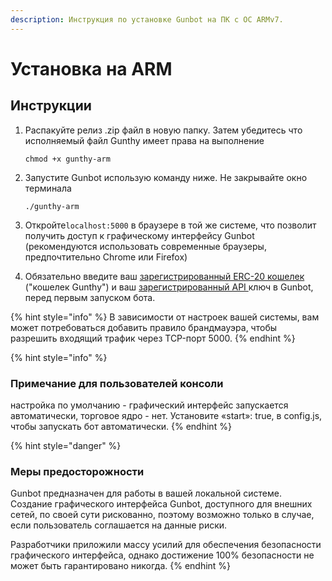 ```yaml
---
description: Инструкция по установке Gunbot на ПК с ОС ARMv7.
---
```


# Установка на ARM

## Инструкции

1. Распакуйте релиз .zip файл в новую папку. Затем убедитесь что исполняемый файл Gunthy имеет права на выполнение

   `chmod +x gunthy-arm`

2. Запустите Gunbot использую команду ниже. Не закрывайте окно терминала

   `./gunthy-arm`

3. Откройте`localhost:5000` в браузере в той же системе, что позволит получить доступ к графическому интерфейсу Gunbot \(рекомендуются использовать современные браузеры, предпочтительно Chrome или Firefox\)
4. Обязательно введите ваш [зарегистрированный ERC-20 кошелек](../exchange-and-license-settings/gunthy-wallet/) \("кошелек Gunthy"\) и ваш [зарегистрированный API ](../exchange-and-license-settings/connect-exchange/)ключ в Gunbot, перед первым запуском бота.

{% hint style="info" %}
В зависимости от настроек вашей системы, вам может потребоваться добавить правило брандмауэра, чтобы разрешить входящий трафик через TCP-порт 5000.
{% endhint %}

{% hint style="info" %}
### Примечание для пользователей консоли

настройка по умолчанию - графический интерфейс запускается автоматически, торговое ядро - нет. Установите «start»: true, в config.js, чтобы запускать бот автоматически.
{% endhint %}

{% hint style="danger" %}
### Меры предосторожности

Gunbot предназначен для работы в вашей локальной системе. Создание графического интерфейса Gunbot, доступного для внешних сетей, по своей сути рискованно, поэтому возможно только в случае, если пользователь соглашается на данные риски.

Разработчики приложили массу усилий для обеспечения безопасности графического интерфейса, однако достижение 100% безопасности не может быть гарантировано никогда.
{% endhint %}

